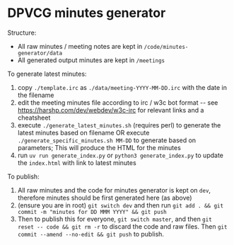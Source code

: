 # DPVCG minutes generator

Structure:

- All raw minutes / meeting notes are kept in `/code/minutes-generator/data`
- All generated output minutes are kept in `/meetings`

To generate latest minutes:

1. copy `./template.irc` as `./data/meeting-YYYY-MM-DD.irc` with the date in the filename
2. edit the meeting minutes file according to irc / w3c bot format -- see https://harshp.com/dev/webdev/w3c-irc for relevant links and a cheatsheet
3. execute `./generate_latest_minutes.sh` (requires perl) to generate the latest minutes based on filename OR execute `./generate_specific_minutes.sh MM-DD` to generate based on parameters; This will produce the HTML for the minutes
4. run `uv run generate_index.py` or `python3 generate_index.py` to update the `index.html` with link to latest minutes

To publish:

1. All raw minutes and the code for minutes generator is kept on `dev`, therefore minutes should be first generated here (as above)
2. (ensure you are in root) `git switch dev` and then run `git add . && git commit -m "minutes for DD MMM YYYY" && git push`
3. Then to publish this for everyone, `git switch master`, and then `git reset -- code && git rm -r` to discard the code and raw files. Then `git commit --amend --no-edit && git push` to publish.